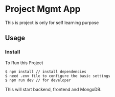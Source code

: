 # Project Mgmt App
This is project is only for self learning purpose 

## Usage

### Install
To Run this Project
```
$ npm install // install dependencies
$ need .env file to configure the basic settings
$ npm run dev // for developer
```

This will start backend, frontend and MongoDB.
